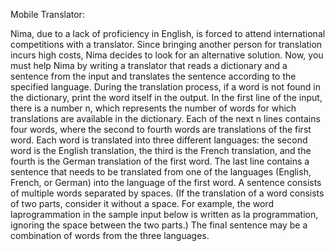 Mobile Translator:

Nima, due to a lack of proficiency in English, is forced to attend international competitions with a translator. Since bringing another person for translation incurs high costs, Nima decides to look for an alternative solution. Now, you must help Nima by writing a translator that reads a dictionary and a sentence from the input and translates the sentence according to the specified language. During the translation process, if a word is not found in the dictionary, print the word itself in the output.
In the first line of the input, there is a number n, which represents the number of words for which translations are available in the dictionary. Each of the next n lines contains four words, where the second to fourth words are translations of the first word. Each word is translated into three different languages: the second word is the English translation, the third is the French translation, and the fourth is the German translation of the first word. The last line contains a sentence that needs to be translated from one of the languages (English, French, or German) into the language of the first word. A sentence consists of multiple words separated by spaces. (If the translation of a word consists of two parts, consider it without a space. For example, the word laprogrammation in the sample input below is written as la programmation, ignoring the space between the two parts.)
The final sentence may be a combination of words from the three languages.